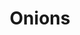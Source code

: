 ---
title: 'Onions'
image: 'puzzle-five'
alt: 'You might cry'
hint: 'Same song and dance'
level: 5
username: 'A7A39B72F29718E653E73503210FBB597057B7A1C77D1FE321A1AFCFF041D4E1'
password: '8B962D27B98E8B19A85582BED3E530477C594078100BAA60000AE9EF98D37D9D'
target: 'congratulations-E58C1F5C22C'
---
